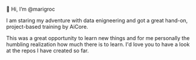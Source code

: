 👋 Hi, I’m @marigroc

I am staring my adventure with data enigneering and got a great hand-on, project-based training by AiCore.

This was a great opportunity to learn new things and for me personally the humbling realization how much there is to learn.
I'd love you to have a look at the repos I have created so far.


<!---
marigroc/marigroc is a ✨ special ✨ repository because its `README.md` (this file) appears on your GitHub profile.
You can click the Preview link to take a look at your changes.
--->

